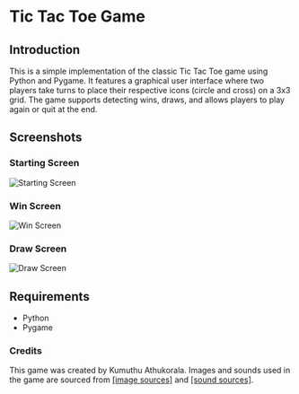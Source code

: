 # Tic Tac Toe Game

## Introduction
This is a simple implementation of the classic Tic Tac Toe game using Python and Pygame. It features a graphical user interface where two players take turns to place their respective icons (circle and cross) on a 3x3 grid. The game supports detecting wins, draws, and allows players to play again or quit at the end.

## Screenshots

### Starting Screen
![Starting Screen](screenshots/starting_screen.png)

### Win Screen
![Win Screen](screenshots/win_screen.png)

### Draw Screen
![Draw Screen](screenshots/draw_screen.png)

## Requirements
- Python
- Pygame

### Credits
This game was created by Kumuthu Athukorala.
Images and sounds used in the game are sourced from [\[image sources\]](https://www.freepik.com) and [\[sound sources\]](https://pixabay.com/sound-effects/search/game%20over/).